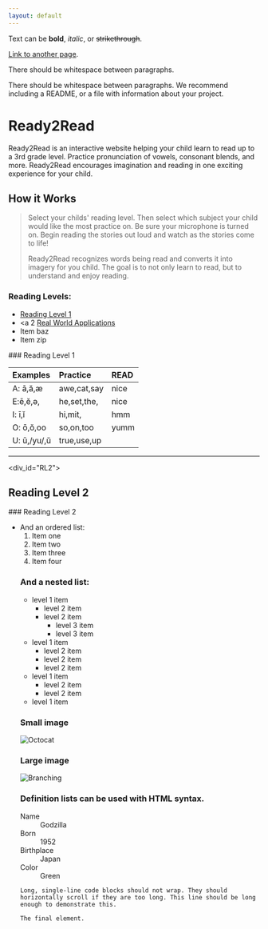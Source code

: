 ```yaml
---
layout: default
---
```


Text can be **bold**, _italic_, or ~~strikethrough~~.

[Link to another page](./another-page.html).

There should be whitespace between paragraphs.

There should be whitespace between paragraphs. We recommend including a README, or a file with information about your project.

# Ready2Read

Ready2Read is an interactive website helping your child learn to read up to a 3rd grade level. Practice pronunciation of vowels, consonant blends, and more. Ready2Read encourages imagination and reading in one exciting experience for your child.

## How it Works

> Select your childs' reading level. Then select which subject your child would like the most practice on. Be sure your microphone is turned on. Begin reading the stories out loud and watch as the stories come to life!
>
> Ready2Read recognizes words being read and converts it into imagery for you child. The goal is to not only learn to read, but to understand and enjoy reading. 

### Reading Levels:

* <a href="#div_id">Reading Level 1</a>
*   <a 
2
<a href="#RL2" title="Reading Level 2">Real World Applications</a>
*   Item baz
*   Item zip


<div id="div_id"></div>
### Reading Level 1

| Examples       | Practice          | READ |
|:-------------|:------------------|:------|
|   A: ā,ă,ӕ        |awe,cat,say | nice  |
| E:ē,ĕ,ǝ, | he,set,the,  | nice  |
| I: ī,ĭ           | hi,mit,     | hmm   |
| O: ō,ŏ,oo           | so,on,too | yumm  |
|U:  ū,/yu/,ŭ              |true,use,up       |        |



* * *

<!-- Identified H2 tag -->
<div_id="RL2"></div>
<h2 id="RL2">Reading Level 2</h2>
### Reading Level 2

* <table style = "width: >
*   testing my saves
*   Item baz
*   Item zip

### And an ordered list:

1.  Item one
1.  Item two
1.  Item three
1.  Item four

### And a nested list:

- level 1 item
  - level 2 item
  - level 2 item
    - level 3 item
    - level 3 item
- level 1 item
  - level 2 item
  - level 2 item
  - level 2 item
- level 1 item
  - level 2 item
  - level 2 item
- level 1 item

### Small image

![Octocat](https://github.githubassets.com/images/icons/emoji/octocat.png)

### Large image

![Branching](https://guides.github.com/activities/hello-world/branching.png)


### Definition lists can be used with HTML syntax.

<dl>
<dt>Name</dt>
<dd>Godzilla</dd>
<dt>Born</dt>
<dd>1952</dd>
<dt>Birthplace</dt>
<dd>Japan</dd>
<dt>Color</dt>
<dd>Green</dd>
</dl>

```
Long, single-line code blocks should not wrap. They should horizontally scroll if they are too long. This line should be long enough to demonstrate this.
```

```
The final element.
```

